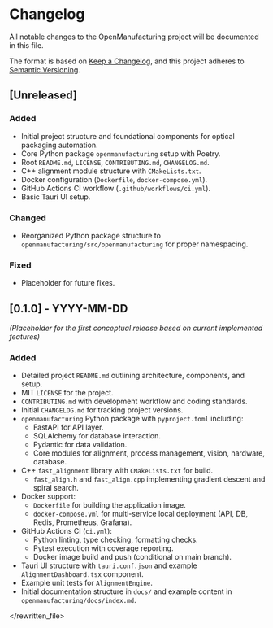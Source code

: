 # Changelog

All notable changes to the OpenManufacturing project will be documented in this file.

The format is based on [Keep a Changelog](https://keepachangelog.com/en/1.0.0/),
and this project adheres to [Semantic Versioning](https://semver.org/spec/v2.0.0.html).

## [Unreleased]

### Added
- Initial project structure and foundational components for optical packaging automation.
- Core Python package `openmanufacturing` setup with Poetry.
- Root `README.md`, `LICENSE`, `CONTRIBUTING.md`, `CHANGELOG.md`.
- C++ alignment module structure with `CMakeLists.txt`.
- Docker configuration (`Dockerfile`, `docker-compose.yml`).
- GitHub Actions CI workflow (`.github/workflows/ci.yml`).
- Basic Tauri UI setup.

### Changed
- Reorganized Python package structure to `openmanufacturing/src/openmanufacturing` for proper namespacing.

### Fixed
- Placeholder for future fixes.

## [0.1.0] - YYYY-MM-DD
*(Placeholder for the first conceptual release based on current implemented features)*

### Added
- Detailed project `README.md` outlining architecture, components, and setup.
- MIT `LICENSE` for the project.
- `CONTRIBUTING.md` with development workflow and coding standards.
- Initial `CHANGELOG.md` for tracking project versions.
- `openmanufacturing` Python package with `pyproject.toml` including:
    - FastAPI for API layer.
    - SQLAlchemy for database interaction.
    - Pydantic for data validation.
    - Core modules for alignment, process management, vision, hardware, database.
- C++ `fast_alignment` library with `CMakeLists.txt` for build.
    - `fast_align.h` and `fast_align.cpp` implementing gradient descent and spiral search.
- Docker support:
    - `Dockerfile` for building the application image.
    - `docker-compose.yml` for multi-service local deployment (API, DB, Redis, Prometheus, Grafana).
- GitHub Actions CI (`ci.yml`):
    - Python linting, type checking, formatting checks.
    - Pytest execution with coverage reporting.
    - Docker image build and push (conditional on main branch).
- Tauri UI structure with `tauri.conf.json` and example `AlignmentDashboard.tsx` component.
- Example unit tests for `AlignmentEngine`.
- Initial documentation structure in `docs/` and example content in `openmanufacturing/docs/index.md`.


</rewritten_file> 
